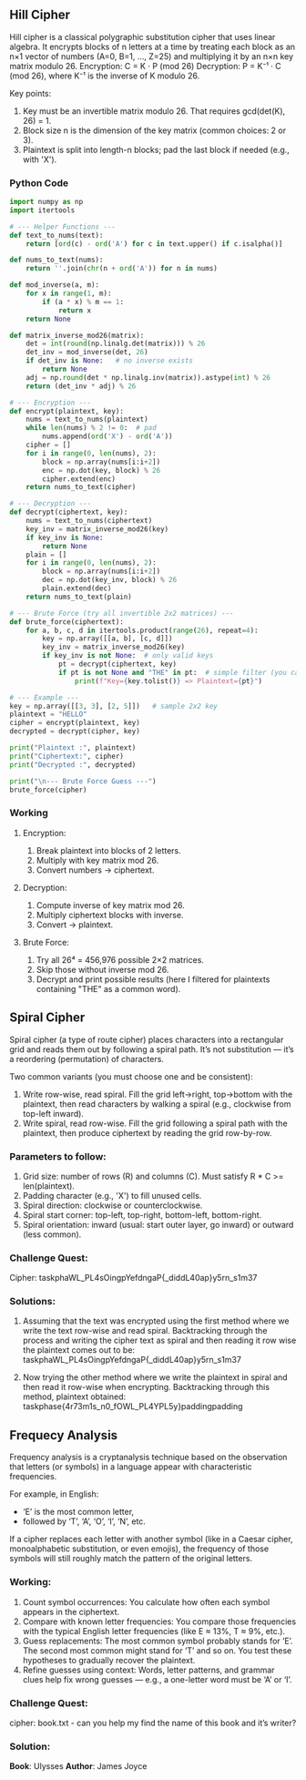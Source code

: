 ## Hill Cipher
Hill cipher is a classical polygraphic substitution cipher that uses linear algebra. It encrypts blocks of n letters at a time by treating each block as an n×1 vector of numbers (A=0, B=1, …, Z=25) and multiplying it by an n×n key matrix modulo 26.
Encryption: C = K · P (mod 26)
Decryption: P = K⁻¹ · C (mod 26), where K⁻¹ is the inverse of K modulo 26.

Key points:

1. Key must be an invertible matrix modulo 26. That requires gcd(det(K), 26) = 1.
2. Block size n is the dimension of the key matrix (common choices: 2 or 3).
3. Plaintext is split into length-n blocks; pad the last block if needed (e.g., with 'X').

### Python Code

```python
import numpy as np
import itertools

# --- Helper Functions ---
def text_to_nums(text):
    return [ord(c) - ord('A') for c in text.upper() if c.isalpha()]

def nums_to_text(nums):
    return ''.join(chr(n + ord('A')) for n in nums)

def mod_inverse(a, m):
    for x in range(1, m):
        if (a * x) % m == 1:
            return x
    return None

def matrix_inverse_mod26(matrix):
    det = int(round(np.linalg.det(matrix))) % 26
    det_inv = mod_inverse(det, 26)
    if det_inv is None:   # no inverse exists
        return None
    adj = np.round(det * np.linalg.inv(matrix)).astype(int) % 26
    return (det_inv * adj) % 26

# --- Encryption ---
def encrypt(plaintext, key):
    nums = text_to_nums(plaintext)
    while len(nums) % 2 != 0:  # pad
        nums.append(ord('X') - ord('A'))
    cipher = []
    for i in range(0, len(nums), 2):
        block = np.array(nums[i:i+2])
        enc = np.dot(key, block) % 26
        cipher.extend(enc)
    return nums_to_text(cipher)

# --- Decryption ---
def decrypt(ciphertext, key):
    nums = text_to_nums(ciphertext)
    key_inv = matrix_inverse_mod26(key)
    if key_inv is None:
        return None
    plain = []
    for i in range(0, len(nums), 2):
        block = np.array(nums[i:i+2])
        dec = np.dot(key_inv, block) % 26
        plain.extend(dec)
    return nums_to_text(plain)

# --- Brute Force (try all invertible 2x2 matrices) ---
def brute_force(ciphertext):
    for a, b, c, d in itertools.product(range(26), repeat=4):
        key = np.array([[a, b], [c, d]])
        key_inv = matrix_inverse_mod26(key)
        if key_inv is not None:  # only valid keys
            pt = decrypt(ciphertext, key)
            if pt is not None and "THE" in pt:  # simple filter (you can change rule)
                print(f"Key={key.tolist()} => Plaintext={pt}")

# --- Example ---
key = np.array([[3, 3], [2, 5]])   # sample 2x2 key
plaintext = "HELLO"
cipher = encrypt(plaintext, key)
decrypted = decrypt(cipher, key)

print("Plaintext :", plaintext)
print("Ciphertext:", cipher)
print("Decrypted :", decrypted)

print("\n--- Brute Force Guess ---")
brute_force(cipher)
```

### Working 
1. Encryption:
   1. Break plaintext into blocks of 2 letters.
   2. Multiply with key matrix mod 26.
   3. Convert numbers → ciphertext.

2. Decryption:
   1. Compute inverse of key matrix mod 26.
   2. Multiply ciphertext blocks with inverse.
   3. Convert → plaintext.

3. Brute Force:
   1. Try all 26⁴ = 456,976 possible 2×2 matrices.
   2. Skip those without inverse mod 26.
   3. Decrypt and print possible results (here I filtered for plaintexts containing "THE" as a common word).



## Spiral Cipher
Spiral cipher (a type of route cipher) places characters into a rectangular grid and reads them out by following a spiral path. It’s not substitution — it’s a reordering (permutation) of characters.

Two common variants (you must choose one and be consistent):
  1. Write row-wise, read spiral.
     Fill the grid left→right, top→bottom with the plaintext, then read characters by walking a spiral (e.g., clockwise from top-left inward).
  2. Write spiral, read row-wise.
     Fill the grid following a spiral path with the plaintext, then produce ciphertext by reading the grid row-by-row.

### Parameters to follow:
1. Grid size: number of rows (R) and columns (C). Must satisfy R * C >= len(plaintext).
2. Padding character (e.g., 'X') to fill unused cells.
3. Spiral direction: clockwise or counterclockwise.
4. Spiral start corner: top-left, top-right, bottom-left, bottom-right.
5. Spiral orientation: inward (usual: start outer layer, go inward) or outward (less common).

### Challenge Quest:
Cipher: taskphaWL_PL4sOingpYefdngaP{_diddL40ap}y5rn_s1m37

### Solutions:
1. Assuming that the text was encrypted using the first method where we write the text row-wise and read spiral. Backtracking through the process and writing the cipher text as spiral and then reading it row wise the plaintext comes out to be:
taskphaWL_PL4sOingpYefdngaP{_diddL40ap}y5rn_s1m37

2. Now trying the other method where we write the plaintext in spiral and then read it row-wise when encrypting. Backtracking through this method, plaintext obtained:
taskphase{4r73m1s_n0_fOWL_PL4YPL5y}paddingpadding



## Frequecy Analysis
Frequency analysis is a cryptanalysis technique based on the observation that letters (or symbols) in a language appear with characteristic frequencies.

For example, in English:
   - ‘E’ is the most common letter,
   - followed by ‘T’, ‘A’, ‘O’, ‘I’, ‘N’, etc.

If a cipher replaces each letter with another symbol (like in a Caesar cipher, monoalphabetic substitution, or even emojis), the frequency of those symbols will still roughly match the pattern of the original letters.

### Working:
1. Count symbol occurrences: 
   You calculate how often each symbol appears in the ciphertext.
2. Compare with known letter frequencies:
   You compare those frequencies with the typical English letter frequencies (like E ≈ 13%, T ≈ 9%, etc.).
3. Guess replacements:
   The most common symbol probably stands for ‘E’.
   The second most common might stand for ‘T’ and so on.
   You test these hypotheses to gradually recover the plaintext.
4. Refine guesses using context:
   Words, letter patterns, and grammar clues help fix wrong guesses — e.g., a one-letter word must be ‘A’ or ‘I’.

### Challenge Quest:
cipher: book.txt - can you help my find the name of this book and it’s writer?

### Solution:
**Book**: Ulysses
**Author**: James Joyce